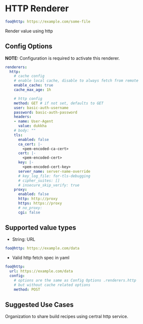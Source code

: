 # HTTP Renderer

```yaml
foo@http: https://example.com/some-file
```

Render value using http

## Config Options

__NOTE:__ Configuration is required to activate this renderer.

```yaml
renderers:
  http:
    # cache config
    # enable local cache, disable to always fetch from remote
    enable_cache: true
    cache_max_age: 1h

    # http config
    method: GET # if not set, defaults to GET
    user: basic-auth-username
    password: basic-auth-password
    headers:
    - name: User-Agent
      value: dukkha
    # body: ""
    tls:
      enabled: false
      ca_cert: |-
        <pem-encoded-ca-cert>
      cert: |-
        <pem-encoded-cert>
      key: |-
        <pem-encoded-cert-key>
      server_name: server-name-override
      # key_log_file: for-tls-debugging
      # cipher_suites: []
      # insecure_skip_verify: true
    proxy:
      enabled: false
      http: http://proxy
      https: https://proxy
      # no_proxy:
      cgi: false
```

## Supported value types

- String: URL

```yaml
foo@http: https://example.com/data
```

- Valid http fetch spec in yaml

```yaml
foo@http:
  url: https://example.com/data
  config:
    # options are the same as Config Options .renderers.http
    # but without cache related options
    method: POST
```

## Suggested Use Cases

Organization to share build recipes using certral http service.
